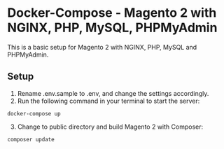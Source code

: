 # Docker-Compose - Magento 2 with NGINX, PHP, MySQL, PHPMyAdmin

This is a basic setup for Magento 2 with NGINX, PHP, MySQL and PHPMyAdmin. 

## Setup
1. Rename .env.sample to .env, and change the settings accordingly.
2. Run the following command in your terminal to start the server:
```
docker-compose up
```
3. Change to public directory and build Magento 2 with Composer:
```
composer update
```
